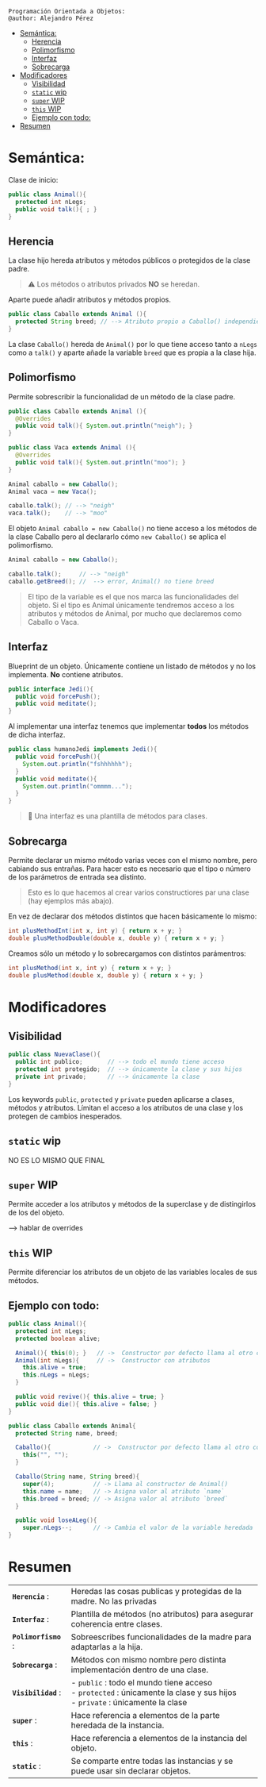 
    Programación Orientada a Objetos:
    @author: Alejandro Pérez

- [Semántica:](#semántica)
  - [Herencia](#herencia)
  - [Polimorfismo](#polimorfismo)
  - [Interfaz](#interfaz)
  - [Sobrecarga](#sobrecarga)
- [Modificadores](#modificadores)
  - [Visibilidad](#visibilidad)
  - [`static` wip](#static-wip)
  - [`super` WIP](#super-wip)
  - [`this` WIP](#this-wip)
  - [Ejemplo con todo:](#ejemplo-con-todo)
- [Resumen](#resumen)

# Semántica: 

Clase de inicio:
```java
public class Animal(){
  protected int nLegs;
  public void talk(){ ; }
}
```

## Herencia
La clase hijo hereda atributos y métodos públicos o protegidos de la clase padre.

> ⚠ Los métodos o atributos privados **NO** se heredan.

Aparte puede añadir atributos y métodos propios.

```java
public class Caballo extends Animal (){
  protected String breed; // --> Atributo propio a Caballo() independiente de Animal()
}
```

La clase `Caballo()` hereda de `Animal()` por lo que tiene acceso tanto a `nLegs` como a `talk()` y aparte añade la variable `breed` que es propia a la clase hija.


## Polimorfismo

Permite sobrescribir la funcionalidad de un método de la clase padre.

```java
public class Caballo extends Animal (){
  @Overrides
  public void talk(){ System.out.println("neigh"); }
}
```
```java
public class Vaca extends Animal (){
  @Overrides
  public void talk(){ System.out.println("moo"); }
}
```

```java
Animal caballo = new Caballo();
Animal vaca = new Vaca();

caballo.talk(); // --> "neigh"
vaca.talk();    // --> "moo"
```


El objeto `Animal caballo = new Caballo()` no tiene acceso a los métodos de la clase Caballo pero al declararlo cómo `new Caballo()` se aplica el polimorfismo.

```java
Animal caballo = new Caballo();

caballo.talk();     // --> "neigh"
caballo.getBreed(); //  --> error, Animal() no tiene breed
```
> El tipo de la variable es el que nos marca las funcionalidades del objeto. Si el tipo es Animal únicamente tendremos acceso a los atributos y métodos de Animal, por mucho que declaremos como Caballo o Vaca.


## Interfaz
Blueprint de un objeto. Únicamente contiene un listado de métodos y no los implementa. **No** contiene atributos.

```java
public interface Jedi(){
  public void forcePush();
  public void meditate();
}
```
Al implementar una interfaz tenemos que implementar **todos** los métodos de dicha interfaz.

```java
public class humanoJedi implements Jedi(){
  public void forcePush(){    
    System.out.println("fshhhhhh");
  }
  public void meditate(){    
    System.out.println("ommmm...");
  }
}
```

> 💬 Una interfaz es una plantilla de métodos para clases.

## Sobrecarga
Permite declarar un mismo método varias veces con el mismo nombre, pero cabiando sus entrañas. Para hacer esto es necesario que el tipo o número de los parámetros de entrada sea distinto.

> Esto es lo que hacemos al crear varios constructiores par una clase (hay ejemplos más abajo).

En vez de declarar dos métodos distintos que hacen básicamente lo mismo:
```java
int plusMethodInt(int x, int y) { return x + y; }
double plusMethodDouble(double x, double y) { return x + y; }
```

Creamos sólo un método y lo sobrecargamos con distintos parámentros:

```java
int plusMethod(int x, int y) { return x + y; }
double plusMethod(double x, double y) { return x + y; }
```

# Modificadores
## Visibilidad 

```java
public class NuevaClase(){
  public int publico;       // --> todo el mundo tiene acceso
  protected int protegido;  // --> únicamente la clase y sus hijos
  private int privado;      // --> únicamente la clase
}
```

Los keywords `public`, `protected` y `private` pueden aplicarse a clases, métodos y atributos. Límitan el acceso a los atributos de una clase y los protegen de cambios inesperados.

## `static` wip

NO ES LO MISMO QUE FINAL


## `super` WIP

Permite acceder a los atributos y métodos de la superclase y de distingirlos de los del objeto.

--> hablar de overrides

## `this` WIP

Permite diferenciar los atributos de un objeto de las variables locales de sus métodos.



## Ejemplo con todo:

```java
public class Animal(){
  protected int nLegs;
  protected boolean alive;

  Animal(){ this(0); }   // ->  Constructor por defecto llama al otro constructor
  Animal(int nLegs){     // ->  Constructor con atributos
    this.alive = true; 
    this.nLegs = nLegs; 
  }

  public void revive(){ this.alive = true; }
  public void die(){ this.alive = false; }
}
```

```java
public class Caballo extends Animal{
  protected String name, breed;

  Caballo(){            // ->  Constructor por defecto llama al otro constructor
    this("", "");
  }

  Caballo(String name, String breed){ 
    super(4);           // -> Llama al constructor de Animal()
    this.name = name;   // -> Asigna valor al atributo `name`
    this.breed = breed; // -> Asigna valor al atributo `breed`
  }

  public void loseALeg(){
    super.nLegs--;      // -> Cambia el valor de la variable heredada `nLegs`
}
```

# Resumen

|                      |                                                                                                                                     |
| -------------------- | ----------------------------------------------------------------------------------------------------------------------------------- |
| **`Herencia`** :     | Heredas las cosas publicas y protegidas de la madre. No las privadas                                                                |
| **`Interfaz`** :     | Plantilla de métodos (no atributos) para asegurar coherencia entre clases.                                                          |
| **`Polimorfismo`** : | Sobreescribes funcionalidades de la madre para adaptarlas a la hija.                                                                |
| **`Sobrecarga`** :   | Métodos con mismo nombre pero distinta implementación dentro de una clase.                                                          |
| **`Visibilidad`** :  | - `public` : todo el mundo tiene acceso <br> - `protected` : únicamente la clase y sus hijos <br> - `private` : únicamente la clase |
| **`super`** :        | Hace referencia a elementos de la parte heredada de la instancia.                                                                   |
| **`this`** :         | Hace referencia a elementos de la instancia del objeto.                                                                             |
| **`static`** :       | Se comparte entre todas las instancias y se puede usar sin declarar objetos.                                                        |
